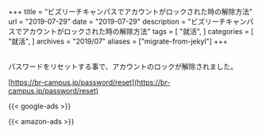 +++
title = "ビズリーチキャンパスでアカウントがロックされた時の解除方法"
url = "2019-07-29"
date = "2019-07-29"
description = "ビズリーチキャンパスでアカウントがロックされた時の解除方法"
tags = [
    "就活",
]
categories = [
    "就活",
]
archives = "2019/07"
aliases = ["migrate-from-jekyl"]
+++

<br>
パスワードをリセットする事で、アカウントのロックが解除されました。

[https://br-campus.jp/password/reset](https://br-campus.jp/password/reset)

<!-- Google Ads -->
{{< google-ads >}}

<!-- Amazon Ads -->
{{< amazon-ads >}}

<br>
